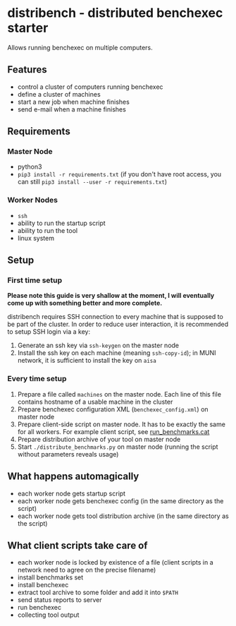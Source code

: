 # distribench - distributed benchexec starter

Allows running benchexec on multiple computers.

## Features

+ control a cluster of computers running benchexec
+ define a cluster of machines
+ start a new job when machine finishes
+ send e-mail when a machine finishes

## Requirements

### Master Node

+ python3
+ `pip3 install -r requirements.txt` (if you don't have root access, you can still `pip3 install --user -r requirements.txt`)

### Worker Nodes

+ `ssh`
+ ability to run the startup script
+ ability to run the tool
+ linux system

## Setup
### First time setup

**Please note this guide is very shallow at the moment, I will eventually come up with something better and more complete.**

distribench requires SSH connection to every machine that is supposed to be part of the cluster. In order to reduce user interaction, it is recommended to setup SSH login via a key:

1. Generate an ssh key via `ssh-keygen` on the master node
2. Install the ssh key on each machine (meaning `ssh-copy-id`); in MUNI network, it is sufficient to install the key on `aisa`

### Every time setup

1. Prepare a file called `machines` on the master node. Each line of this file contains hostname of a usable machine in the cluster
2. Prepare benchexec configuration XML (`benchexec_config.xml`) on master node
3. Prepare client-side script on master node. It has to be exactly the same for all workers. For example client script, see [run_benchmarks.cat](https://github.com/tomsik68/distribench/blob/master/run_benchmarks.cat)
4. Prepare distribution archive of your tool on master node
5. Start `./distribute_benchmarks.py` on master node (running the script without parameters reveals usage)

## What happens automagically

- each worker node gets startup script
- each worker node gets benchexec config (in the same directory as the script)
- each worker node gets tool distribution archive (in the same directory as the script)

## What client scripts take care of

- each worker node is locked by existence of a file (client scripts in a network need to agree on the precise filename)
- install benchmarks set
- install benchexec
- extract tool archive to some folder and add it into `$PATH`
- send status reports to server
- run benchexec
- collecting tool output
